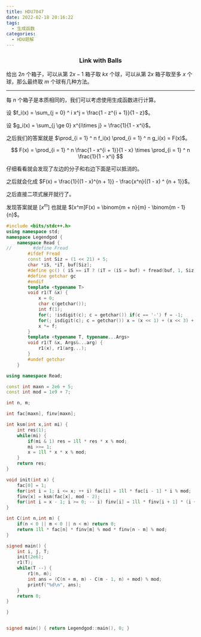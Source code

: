 ```yaml
---
title: HDU7047
date: 2022-02-18 20:16:22
tags:
  - 生成函数
categories:
  - HDU题解
---
```


<h3><center>Link with Balls</center></h3>

给出 $2n$ 个箱子，可以从第 $2x-1$ 箱子取 $kx$ 个球，可以从第 $2x$ 箱子取至多 $x$ 个球，那么最终取 $m$ 个球有几种方法。

---

每 $n$ 个箱子是本质相同的，我们可以考虑使用生成函数进行计算。

设 $f_i(x) = \sum_{j = 0} ^ i x^j = \frac{1 - z^{i + 1}}{1 - z}$。

设 $g_i(x) = \sum_{j \ge 0} x^{i\times j} = \frac{1}{1 - x^i}$。

之后我们的答案就是 $\prod_{i = 1} ^ n f_i(x) \prod_{i = 1} ^ n g_i(x) = F(x)$。

$$
F(x) = \prod_{i = 1} ^ n \frac{1 - x^{i + 1}}{1 - x} \times \prod_{i = 1} ^ n \frac{1}{1 - x^i}
$$

仔细看看就会发现了左边的分子和右边下面是可以抵消的。

之后就会化成 $F(x) = \frac{1}{(1 - x)^{n + 1}} - \frac{x^n}{(1 - x) ^ {n + 1}}$。

之后直接二项式展开就行了。

发现答案就是 $[x^m]$ 也就是 $[x^m]F(x) = \binom{m + n}{m} - \binom{m - 1}{n}$。

```cpp
#include <bits/stdc++.h>
using namespace std;
namespace Legendgod {
    namespace Read {
//        #define Fread
        #ifdef Fread
        const int Siz = (1 << 21) + 5;
        char *iS, *iT, buf[Siz];
        #define gc() ( iS == iT ? (iT = (iS = buf) + fread(buf, 1, Siz, stdin), iS == iT ? EOF : *iS ++) : *iS ++ )
        #define getchar gc
        #endif
        template <typename T>
        void r1(T &x) {
            x = 0;
            char c(getchar());
            int f(1);
            for(; !isdigit(c); c = getchar()) if(c == '-') f = -1;
            for(; isdigit(c); c = getchar()) x = (x << 1) + (x << 3) + (c ^ 48);
            x *= f;
        }
        template <typename T, typename...Args>
        void r1(T &x, Args&...arg) {
            r1(x), r1(arg...);
        }
        #undef getchar
    }

using namespace Read;

const int maxn = 2e6 + 5;
const int mod = 1e9 + 7;

int n, m;

int fac[maxn], finv[maxn];

int ksm(int x,int mi) {
    int res(1);
    while(mi) {
        if(mi & 1) res = 1ll * res * x % mod;
        mi >>= 1;
        x = 1ll * x * x % mod;
    }
    return res;
}

void init(int x) {
    fac[0] = 1;
    for(int i = 1; i <= x; ++ i) fac[i] = 1ll * fac[i - 1] * i % mod;
    finv[x] = ksm(fac[x], mod - 2);
    for(int i = x - 1; i >= 0; -- i) finv[i] = 1ll * finv[i + 1] * (i + 1) % mod;
}

int C(int n,int m) {
    if(n < 0 || m < 0 || n < m) return 0;
    return 1ll * fac[n] * finv[m] % mod * finv[n - m] % mod;
}

signed main() {
    int i, j, T;
    init(2e6);
    r1(T);
    while(T --) {
        r1(n, m);
        int ans = (C(n + m, m) - C(m - 1, n) + mod) % mod;
        printf("%d\n", ans);
    }
    return 0;
}

}


signed main() { return Legendgod::main(), 0; }
```
